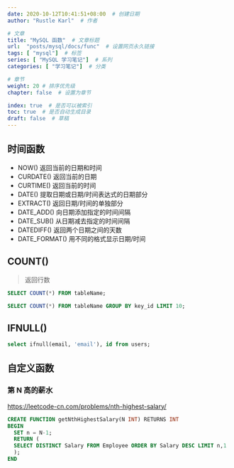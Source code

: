 ```yaml
---
date: 2020-10-12T10:41:51+08:00  # 创建日期
author: "Rustle Karl"  # 作者

# 文章
title: "MySQL 函数"  # 文章标题
url:  "posts/mysql/docs/func"  # 设置网页永久链接
tags: [ "mysql"]  # 标签
series: [ "MySQL 学习笔记"]  # 系列
categories: [ "学习笔记"]  # 分类

# 章节
weight: 20 # 排序优先级
chapter: false  # 设置为章节

index: true  # 是否可以被索引
toc: true  # 是否自动生成目录
draft: false  # 草稿
---
```


## 时间函数

- NOW() 返回当前的日期和时间
- CURDATE() 返回当前的日期
- CURTIME() 返回当前的时间
- DATE() 提取日期或日期/时间表达式的日期部分
- EXTRACT() 返回日期/时间的单独部分
- DATE_ADD() 向日期添加指定的时间间隔
- DATE_SUB() 从日期减去指定的时间间隔
- DATEDIFF() 返回两个日期之间的天数
- DATE_FORMAT() 用不同的格式显示日期/时间

## COUNT()

> 返回行数

```sql
SELECT COUNT(*) FROM tableName;
```

```sql
SELECT COUNT(*) FROM tableName GROUP BY key_id LIMIT 10;
```

## IFNULL()

```sql
select ifnull(email, 'email'), id from users;
```

## 自定义函数

### 第 N 高的薪水

https://leetcode-cn.com/problems/nth-highest-salary/

```sql
CREATE FUNCTION getNthHighestSalary(N INT) RETURNS INT
BEGIN
  SET n = N-1;
  RETURN (     
  SELECT DISTINCT Salary FROM Employee ORDER BY Salary DESC LIMIT n,1
  );
END
```

```sql

```

```sql

```

```sql

```

```sql

```

```sql

```

```sql

```

